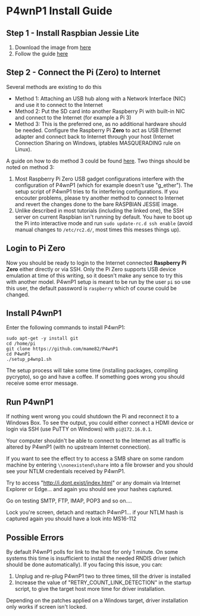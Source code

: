 P4wnP1 Install Guide
==================

Step 1 - Install Raspbian Jessie Lite
-----------------------------------------------

 1. Download the image from [here](https://www.raspberrypi.org/downloads/raspbian/)
 2. Follow the guide [here](https://www.raspberrypi.org/documentation/installation/installing-images/README.md)

Step 2 - Connect the Pi (Zero) to Internet
------------------------------------------------------

Several methods are existing to do this

 - Method 1: Attaching an USB hub along with a Network Interface (NIC) and use it to connect to the Internet
 - Method 2: Put the SD card into another Raspberry Pi with built-in NIC and connect to the Internet (for example a Pi 3)
 - Method 3: This is the preferred one, as no additional hardware should be needed. Configure the Raspberry Pi **Zero** to act as USB Ethernet adapter and connect back to Internet through your host (Internet Connection Sharing on Windows, iptables MASQUERADING rule on Linux). 

A guide on how to do method 3 could be found [here](http://www.circuitbasics.com/raspberry-pi-zero-ethernet-gadget/). Two things should be noted on method 3:

1. Most Raspberry Pi Zero USB gadget configurations interfere with the configuration of P4wnP1 (which for example doesn't use "g_ether"). The setup script of P4wnP1 tries to fix interfering configurations. If you encouter problems, please try another method to connect to Internet and revert the changes done to the bare RASPBIAN JESSIE image.
2. Unlike described in most tutorials (including the linked one), the SSH server on current Raspbian isn't running by default. You have to boot up the Pi into interactive mode and run `sudo update-rc.d ssh enable` (avoid manual changes to `/etc/rc2.d/`, most times this messes things up).

Login to Pi Zero
---------------------
Now you should be ready to login to the Internet connected **Raspberry Pi Zero** either directly or via SSH. Only the Pi Zero supports USB device emulation at time of this writing, so it doesn't make any sence to try this with another model.
P4wnP1 setup is meant to be run by the user `pi` so use this user, the default password is `raspberry` which of course could be changed.

Install P4wnP1
--------------------
Enter the following commands to install P4wnP1:

    sudo apt-get -y install git
    cd /home/pi
    git clone https://github.com/mame82/P4wnP1
    cd P4wnP1
    ./setup_p4wnp1.sh

The setup process will take some time (installing packages, compiling pycrypto), so go and have a coffee.
If something goes wrong you should receive some error message.

Run P4wnP1
----------------
If nothing went wrong you could shutdown the Pi and reconnect it to a Windows Box.
To see the output, you could either connect a HDMI device or login via SSH (use PuTTY on Windows) with `pi@172.16.0.1`.

Your computer shouldn't be able to connect to the Internet as all traffic is altered by P4wnP1 (with no upstream Internet connection).

If you want to see the effect try to access a SMB share on some random machine by entering `\\nonexistend\share` into a file browser and you should see your NTLM credentials received by P4wnP1.

Try to access "http://i.dont.exist/index.html" or any domain via Internet Explorer or Edge... and again you should see your hashes captured.

Go on testing SMTP, FTP, IMAP, POP3  and so on....

Lock you're screen, detach and reattach P4wnP1... if your NTLM hash is captured again you should have a look into MS16-112


Possible Errors
-------------------
By default P4wnP1 polls for link to the host for only 1 minute. On some systems this time is insufficient to install the needed RNDIS driver (which should be done automatically). If you facing this issue, you can:

1. Unplug and re-plug P4wnP1 two to three times, till the driver is installed
2. Increase the value of "RETRY_COUNT_LINK_DETECTION" in the startup script, to give the target host more time for driver installation.

Depending on the patches applied on a Windows target, driver installation only works if screen isn't locked.
